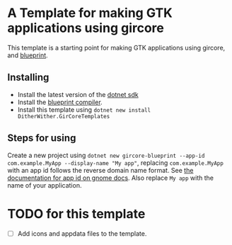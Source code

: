 # A Template for making GTK applications using gircore

This template is a starting point for making GTK applications using gircore,
and [blueprint](https://jwestman.pages.gitlab.gnome.org/blueprint-compiler/index.html).

## Installing

- Install the latest version of the [dotnet sdk](https://dotnet.microsoft.com/en-us/download)
- Install the [blueprint compiler](https://jwestman.pages.gitlab.gnome.org/blueprint-compiler/index.html).
- Install this template using `dotnet new install DitherWither.GirCoreTemplates`


## Steps for using

Create a new project using `dotnet new gircore-blueprint --app-id com.example.MyApp --display-name "My app"`, replacing `com.example.MyApp` with an app id follows the reverse domain name format. See [the documentation for app id on gnome docs](https://developer.gnome.org/documentation/tutorials/application-id.html). Also replace `My app` with the name of your application.



# TODO for this template

- [ ] Add icons and appdata files to the template.

